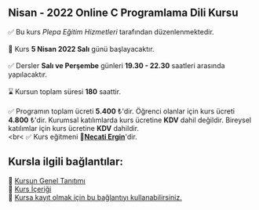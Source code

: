## Nisan - 2022 Online C Programlama Dili Kursu

✅ Bu kurs _Plepa Eğitim Hizmetleri_ tarafından düzenlenmektedir.<br><br>
&#128197; Kurs __5 Nisan 2022 Salı__ günü başlayacaktır.<br><br>
✅ Dersler __Salı ve Perşembe__ günleri __19.30 - 22.30__ saatleri arasında yapılacaktır.<br><br>
⌛ Kursun toplam süresi __180__ saattir.<br><br>
✅ Programın toplam ücreti **5.400** &#8378;'dir. Öğrenci olanlar için kurs ücreti **4.800** &#8378;'dir. 
Kurumsal katılımlarda kurs ücretine **KDV** dahil değildir. Bireysel katılımlar için kurs ücretine **KDV** dahildir.<br><br<
✅ Kurs eğitmeni **&#128279;[Necati Ergin](https://www.linkedin.com/in/necati-ergin-045768176/)**'dir.



## Kursla ilgili bağlantılar:
&#128279; [Kursun Genel Tanıtımı](https://github.com/necatiergin/Online-C-Programlama-Dili-Kursu/blob/master/kursun_tanitimi.md)<br>
&#128279; [Kurs İçeriği](https://github.com/necatiergin/kurs_programlari/blob/main/c_programlama_dili.md)<br>
&#128279; [Kursa kayıt olmak için bu bağlantıyı kullanabilirsiniz.](https://us02web.zoom.us/meeting/register/tZIqcemhrDssGNDbC9cNIgIWCZzFKaYfALX5)
